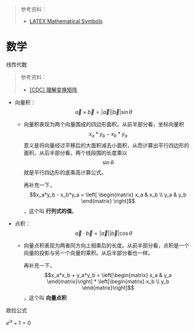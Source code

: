 > 参考资料：
>
> - [LATEX Mathematical Symbols](https://www.caam.rice.edu/~heinken/latex/symbols.pdf)

# 数学

线性代数

> 参考资料：
>
> - [[CDC] 理解变换矩阵](https://mp.weixin.qq.com/s/vtM80l4GcaNV4se7090-GA)

- 向量积：$$\vec{a}\times\vec{b} = \left|\vec{a}\right|\left|\vec{b}\right|\sin{\theta}$$

  - 向量积表现为两个向量围成的四边形面积。从前半部分看，坐标向量积 $$x_a*y_b - x_b*y_a$$ 意义是将向量经过平移后的大面积减去小面积，从而计算出平行四边形的面积。从后半部分看，两个线段围的长度乘以 $$\sin{\theta}$$ 就是平行四边形的底乘高计算公式。

    再补充一下，$$x_a*y_b - x_b*y_a = \left[ \begin{matrix} x_a & x_b \\ y_a & y_b \end{matrix} \right]$$，这个叫 **行列式的值**。

- 点积：$$\vec{a}\cdot\vec{b} = \left|\vec{a}\right|\left|\vec{b}\right|\cos{\theta}$$

  - 向量点积表现为两者同方向上相乘后的长度。从前半部分看，点积是一个向量的投影与另一个向量的乘积。从后半部分看也一样。

    再补充一下，$$x_a*x_b + y_a*y_b = \left[\begin{matrix} x_a & y_a \end{matrix}\right] * \left[\begin{matrix} x_b \\ y_b \end{matrix}\right]$$，这个叫 **向量点积**



欧拉公式

$e^{ix} + 1 = 0$













